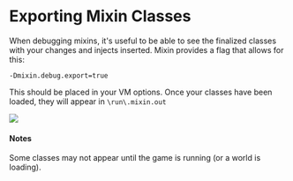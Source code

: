 # Exporting Mixin Classes

When debugging mixins, it's useful to be able to see the finalized
classes with your changes and injects inserted. Mixin provides a flag
that allows for this:

`-Dmixin.debug.export=true`

This should be placed in your VM options. Once your classes have been
loaded, they will appear in `\run\.mixin.out`

![](https://i.imgur.com/d7oKQkg.png)

#### Notes

Some classes may not appear until the game is running (or a world is
loading).
